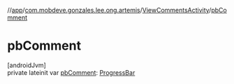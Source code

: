//[app](../../../index.md)/[com.mobdeve.gonzales.lee.ong.artemis](../index.md)/[ViewCommentsActivity](index.md)/[pbComment](pb-comment.md)

# pbComment

[androidJvm]\
private lateinit var [pbComment](pb-comment.md): [ProgressBar](https://developer.android.com/reference/kotlin/android/widget/ProgressBar.html)
